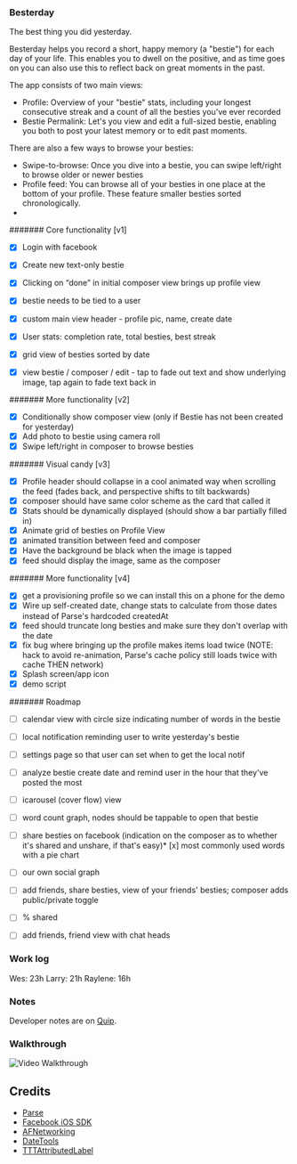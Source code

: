 ### Besterday
 
The best thing you did yesterday.

Besterday helps you record a short, happy memory (a "bestie") for each day of your life. This enables you to dwell on the positive, and as time goes on you can also use this to reflect back on great moments in the past.

The app consists of two main views:
* Profile: Overview of your "bestie" stats, including your longest consecutive streak and a count of all the besties you've ever recorded
* Bestie Permalink: Let's you view and edit a full-sized bestie, enabling you both to post your latest memory or to edit past moments.

There are also a few ways to browse your besties:
* Swipe-to-browse: Once you dive into a bestie, you can swipe left/right to browse older or newer besties
* Profile feed: You can browse all of your besties in one place at the bottom of your profile. These feature smaller besties sorted chronologically.
*

####### Core functionality [v1]
* [x] Login with facebook 
* [x] Create new text-only bestie
* [x] Clicking on “done” in initial composer view brings up profile view
* [x] bestie needs to be tied to a user 
* [x] custom main view header - profile pic, name, create date
* [x] User stats: completion rate, total besties, best streak
* [x] grid view of besties sorted by date 
* [x] view bestie / composer / edit - tap to fade out text and show underlying image, tap again to fade text back in


####### More functionality [v2]
* [x] Conditionally show composer view (only if Bestie has not been created for yesterday)
* [x] Add photo to bestie using camera roll
* [x] Swipe left/right in composer to browse besties 

####### Visual candy [v3]
* [x] Profile header should collapse in a cool animated way when scrolling the feed (fades back, and perspective shifts to tilt backwards)
* [x] composer should have same color scheme as the card that called it
* [x] Stats should be dynamically displayed (should show a bar partially filled in)
* [x] Animate grid of besties on Profile View
* [x] animated transition between feed and composer
* [x] Have the background be black when the image is tapped
* [x] feed should display the image, same as the composer

####### More functionality [v4]
* [x] get a provisioning profile so we can install this on a phone for the demo
* [x] Wire up self-created date, change stats to calculate from those dates instead of Parse's hardcoded createdAt
* [x] feed should truncate long besties and make sure they don't overlap with the date
* [x] fix bug where bringing up the profile makes items load twice (NOTE: hack to avoid re-animation, Parse's cache policy still loads twice with cache THEN network)
* [x] Splash screen/app icon
* [x] demo script

####### Roadmap
* [ ] calendar view with circle size indicating number of words in the bestie
* [ ] local notification reminding user to write yesterday's bestie
* [ ] settings page so that user can set when to get the local notif
* [ ] analyze bestie create date and remind user in the hour that they've posted the most
* [ ] icarousel (cover flow) view
* [ ] word count graph, nodes should be tappable to open that bestie
* [ ] share besties on facebook (indication on the composer as to whether it's shared and unshare, if that's easy)* [x] most commonly used words with a pie chart
* [ ] our own social graph
* [ ] add friends, share besties, view of your friends' besties; composer adds public/private toggle
* [ ] % shared
* [ ] add friends, friend view with chat heads


### Work log

Wes: 23h
Larry: 21h
Raylene: 16h

### Notes

Developer notes are on [Quip](https://quip.com/8WIxAZrbzGQE).

### Walkthrough
![Video Walkthrough](http://i.giphy.com/5xaOcLu9SZBxhDuTwis.gif)

Credits
---------
* [Parse](https://parse.com/docs/ios_guide#top/iOS)
* [Facebook iOS SDK](https://developers.facebook.com/docs/ios/)
* [AFNetworking](https://github.com/AFNetworking/AFNetworking)
* [DateTools](https://github.com/MatthewYork/DateTools)
* [TTTAttributedLabel](https://github.com/mattt/TTTAttributedLabel)
